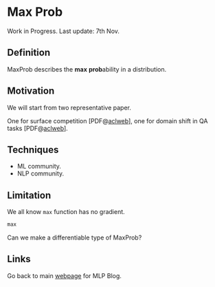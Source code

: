 # Max Prob

Work in Progress. Last update: 7th Nov.



## Definition

MaxProb describes the **max** **prob**ability in a distribution.



## Motivation

We will start from two representative paper. 

One for surface competition [PDF@[aclweb](https://aclanthology.org/2021.emnlp-main.564/)], one for domain shift in QA tasks [PDF@[aclweb](https://aclanthology.org/2020.acl-main.503/)]. 





## Techniques

- ML community. 
- NLP community.



## Limitation

We all know `max` function has no gradient. 

```latex
max
```



Can we make a differentiable type of MaxProb?



## Links

Go back to main [webpage](index) for MLP Blog. 



